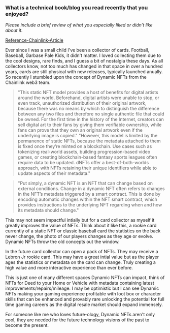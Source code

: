 ### What is a technical book/blog you read recently that you enjoyed?

_Please include a brief review of what you especially liked or didn’t like about it._

[Reference-Chainlink-Article](https://blog.chain.link/what-is-a-dynamic-nft/)

Ever since I was a small child I've been a collector of cards. Football, Baseball, Garbase Pale Kids, it didn't matter. I loved collecting them due to the cool designs, rare finds, and I guess a bit of nostalgia these days.
As all collectors know, not too much has changed in that space in over a hundred years, cards are still physical with new releases, typically launched anually.
So recently I stumbled upon the concept of Dynamic NFTs from the Chainlink web3 team.

> "This static NFT model provides a host of benefits for digital artists around the world. Beforehand, digital artists were unable to stop, or even track, unauthorized distribution of their original artwork, because there was no means by which to distinguish the difference between any two files and therefore no single authentic file that could be owned. For the first time in the history of the Internet, creators can sell digital art to their fans by giving them verifiable ownership, while fans can prove that they own an original artwork even if the underlying image is copied."
> "However, this model is limited by the permanence of static NFTs, because the metadata attached to them is fixed once they’re minted on a blockchain. Use cases such as tokenizing real-world assets, building progression-based video games, or creating blockchain-based fantasy sports leagues often require data to be updated. dNFTs offer a best-of-both-worlds approach, with NFTs retaining their unique identifiers while able to update aspects of their metadata."

> "Put simply, a dynamic NFT is an NFT that can change based on external conditions. Change in a dynamic NFT often refers to changes in the NFT’s metadata triggered by a smart contract. This is done by encoding automatic changes within the NFT smart contract, which provides instructions to the underlying NFT regarding when and how its metadata should change."

This may not seem impactful intially but for a card collector as myself it greatly improves the value of NFTs. Think about it like this, a rookie card currently of a static NFT or classic baseball card the statistics on the back never change, the photo of our players changes as they age or evolve. Dynamic NFTs throw the old concepts out the window.

In the future card collector can open a pack of NFTs. They may receive a Lebron Jr rookie card. This may have a great intial value but as the player ages the statistics or metadata on the card can change. Truly creating a high value and more interactive experience than ever before.

This is just one of many different spaces Dynamic NFTs can impact, think of NFTs for Deed to your Home or Vehicle with metadata containing latest improvements/repairs/mileage. I may be optimistic but I can see Dynamic NFTs making your gaming experience profitable with loot box or character skills that can be enhanced and provably rare unlocking the potential for full time gaming careers as the digital resale market should expand immensely.

For someone like me who loves future-ology, Dynamic NFTs aren't only cool, they are needed for the future technology visions of the past to become the present.
